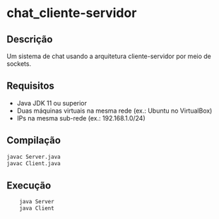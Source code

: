 # chat_cliente-servidor

## Descrição
Um sistema de chat usando a arquitetura cliente-servidor por meio de sockets.

## Requisitos
- Java JDK 11 ou superior
- Duas máquinas virtuais na mesma rede (ex.: Ubuntu no VirtualBox)
- IPs na mesma sub-rede (ex.: 192.168.1.0/24)

## Compilação
```bash
javac Server.java
javac Client.java
```

## Execução
````bash
    java Server
    java Client
````